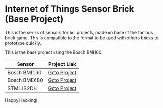 # Internet of Things Sensor Brick (Base Project)

This is the series of sensors for IoT projects, made on base of the famous brick game. This is compatible to the format to be used with others bricks to prototype quickly.

This is the base project using the Bosch BMI160.

Sensor | Project Link
------------ | -------------
Bosch BMI160 | [Goto Project](https://github.com/pedrominatel/cf_sensor_brick_model)
Bosch BME680 | [Goto Project](https://github.com/CodFish-pt/sensor_bricks_hardware/tree/main/bme680)
STM LIS2DH | [Goto Project](https://github.com/CodFish-pt/sensor_bricks_hardware/tree/main/lis2dh12)


Happy Hacking!
